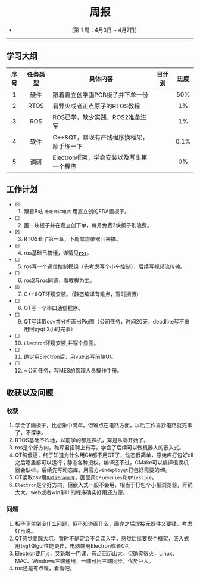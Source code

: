 # <center> 周报 
- <center>[第 1 周：4月3日 ~ 4月7日]  

***

## 学习大纲
|序号|任务类型|具体内容|日计划|进度|
|:--:|:-----:|-------|:----:|:--:|
|1 |硬件 |跟着嘉立创学画PCB板子并下单一份 |  | 50% |
|2 |RTOS |看野火或者正点原子的RTOS教程 |  | 1% | 
|3 |ROS |ROS已学，缺少实践，ROS2准备进军 |  | 1% |
|4 |软件 |C++&QT，帮现有产线程序换框架，顺手练一下 |  | 0.1% |
|5 |调研 |Electron框架，学会安装以及写出第一个程序 |  | 0% | 

## 工作计划

- [x] 1. 跟着B站 `唐老师讲电赛` 用嘉立创的EDA画板子。
- [ ] 2. 画一块板子并在嘉立创下单，每月免费2块板子别浪费。
- [x] 3. RTOS看了第一章，下周拿烧录器回来搞。
- [x] 4. ros基础已搞懂，详情见[**`ros`**](/ROS%E6%9C%BA%E5%99%A8%E4%BA%BA/ROS.md)。
- [ ] 5. ros写一个通信控制模组（先考虑写个小车控制），后续写视频流传输。
- [ ] 6. ros2与ros同源，看教程为主。
- [x] 7. C++&QT环境安装。（静态编译有难点，暂时搁置）
- [ ] 8. QT写一个串口通信程序。
- [ ] 9. QT写读取csv并分析画出Pie图（公司任务，时间20天，deadline写不出用回pyqt 2小时完事）
- [ ] 10. `Electron`环境安装,并写个界面。
- [ ] 11. 确定用Electron后，用vue.js写前端UI。
- [ ] 12. ⭐公司任务，写MES的管理人员操作手册。
  
## 收获以及问题
### 收获
1. 学会了画板子，比想象中简单，但难点在电路方面，以后工作靠抄电路就完事了，不深学。
2. RTOS基础不咋地，以前学的都是裸机，算是从零开始了。
3. ros是个好方向，稚晖君招聘上有写，学会了后续可以做机器人的嵌入式。
4. QT纯傻逼，终于知道为什么用C#都不用QT了，动态很简单，原始库打包好dll之后哪里都可以运行；静态各种授权，编译还不过，CMake可以编译但换机器会缺dll。后续先写动态库，用官方`windeployqt`打包好需要的dll。
5. QT读取csv用[`DataFrame库`](https://github.com/hosseinmoein/DataFrame)，画图用`QPieSeries`和`QPieSlice`。
6. `Electron`是个好方向，但嵌入式一般不会用，相当于打包个小型浏览器，开销太大。web或者win带UI的程序确实好用还方便。

### 问题
1. 板子下单倒没什么问题，但不知道画什么，画完之后焊接元器件又要钱，考虑好再说。
2. QT感觉要踩大坑，暂时不确定会不会深入学，感觉后续要换个框架，嵌入式用`lvgl`做gui性能更佳，电脑端用Electron或者C#。
3. Electron要用js，又新增一门课，有点亚历山大。但确实很火，Linux、MAC、Windows三端通用，一端可用三端同步，优势巨大。
4. ros还是有点难，看看吧。
